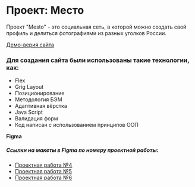 # Проект: Место
Проект "Mesto" - это социальная сеть, в которой можно создать свой профиль и делиться фотографиями из разных уголков России. 
 
[Демо-верия сайта](https://doroninads.github.io/mesto/)

### Для создания сайта были использованы такие технологии, как:
* Flex
* Grig Layout
* Позиционирование
* Методология БЭМ
* Адаптивная вёрстка
* Java Script
* Валидация форм
* Код написан с использованием принципов ООП

**Figma**

##### Ссылки на макеты в Figma по номеру проектной работы:

* [Проектная работа №4](https://www.figma.com/file/2cn9N9jSkmxD84oJik7xL7/JavaScript.-Sprint-4?node-id=0%3A1)
* [Проектная работа №5](https://www.figma.com/file/bjyvbKKJN2naO0ucURl2Z0/JavaScript.-Sprint-5?node-id=0%3A1)
* [Проектная работа №6](https://www.figma.com/file/kRVLKwYG3d1HGLvh7JFWRT/JavaScript.-Sprint-6?node-id=0%3A1)
